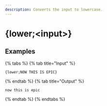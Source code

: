 ```yaml
---
description: Converts the input to lowercase.
---
```

# {lower;&lt;input>}
## Examples
{% tabs %}
{% tab title="Input" %}
```text
{lower;NOW THIS IS EPIC}
```
{% endtab %}
{% tab title="Output" %}
```text
now this is epic
```
{% endtab %}
{% endtabs %}